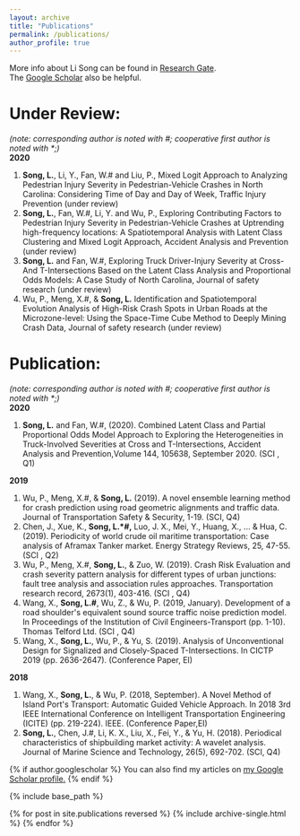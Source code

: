 ```yaml
---
layout: archive
title: "Publications"
permalink: /publications/
author_profile: true
---
```

More info about Li Song can be found in [Research Gate](https://www.researchgate.net/profile/Li_Song60).<br>
The [Google Scholar](http://scholar.google.com/citations?user=CyNM5yIAAAAJ&hl=enmight) also be helpful.

**Under Review:**
======
_(note: corresponding author is noted with #; cooperative first author is noted with *;)_<br>
**2020**
1. **Song, L.**, Li, Y., Fan, W.# and Liu, P., Mixed Logit Approach to Analyzing Pedestrian Injury Severity in Pedestrian-Vehicle Crashes in North Carolina: Considering Time of Day and Day of Week, Traffic Injury Prevention (under review)
1. **Song, L.**, Fan, W.#, Li, Y. and Wu, P., Exploring Contributing Factors to Pedestrian Injury Severity in Pedestrian-Vehicle Crashes at Uptrending high-frequency locations: A Spatiotemporal Analysis with Latent Class Clustering and Mixed Logit Approach, Accident Analysis and Prevention (under review)
1. **Song, L.** and Fan, W.#, Exploring Truck Driver-Injury Severity at Cross- And T-Intersections Based on the Latent Class Analysis and Proportional Odds Models: A Case Study of North Carolina, Journal of safety research (under review) 
1. Wu, P., Meng, X.#, & **Song, L.** Identification and Spatiotemporal Evolution Analysis of High-Risk Crash Spots in Urban Roads at the Microzone-level: Using the Space-Time Cube Method to Deeply Mining Crash Data, Journal of safety research (under review) 

**Publication:**
======
_(note: corresponding author is noted with #; cooperative first author is noted with *;)_<br>
**2020**
1. **Song, L.** and Fan, W.#, (2020). Combined Latent Class and Partial Proportional Odds Model Approach to Exploring the Heterogeneities in Truck-Involved Severities at Cross and T-Intersections, Accident Analysis and Prevention,Volume 144, 105638, September 2020. (SCI , Q1)

**2019**
1. Wu, P., Meng, X.#, & **Song, L.** (2019). A novel ensemble learning method for crash prediction using road geometric alignments and traffic data. Journal of Transportation Safety & Security, 1-19. (SCI, Q4) 
1. Chen, J., Xue, K., **Song, L.*#,** Luo, J. X., Mei, Y., Huang, X., ... & Hua, C. (2019). Periodicity of world crude oil maritime transportation: Case analysis of Aframax Tanker market. Energy Strategy Reviews, 25, 47-55.  (SCI , Q2)
1. Wu, P., Meng, X.#, **Song, L.**, & Zuo, W. (2019). Crash Risk Evaluation and crash severity pattern analysis for different types of urban junctions: fault tree analysis and association rules approaches. Transportation research record, 2673(1), 403-416.  (SCI , Q4)
1. Wang, X., **Song, L.#**, Wu, Z., & Wu, P. (2019, January). Development of a road shoulder's equivalent sound source traffic noise prediction model. In Proceedings of the Institution of Civil Engineers-Transport (pp. 1-10). Thomas Telford Ltd.  (SCI , Q4)
1. Wang, X., **Song, L.**, Wu, P., & Yu, S. (2019). Analysis of Unconventional Design for Signalized and Closely-Spaced T-Intersections. In CICTP 2019 (pp. 2636-2647). (Conference Paper, EI)

**2018**
1. Wang, X., **Song, L.**, & Wu, P. (2018, September). A Novel Method of Island Port's Transport: Automatic Guided Vehicle Approach. In 2018 3rd IEEE International Conference on Intelligent Transportation Engineering (ICITE) (pp. 219-224). IEEE.  (Conference Paper,EI)
1. **Song, L.**, Chen, J.#, Li, K. X., Liu, X., Fei, Y., & Yu, H. (2018). Periodical characteristics of shipbuilding market activity: A wavelet analysis. Journal of Marine Science and Technology, 26(5), 692-702.  (SCI, Q4)


{% if author.googlescholar %}
  You can also find my articles on <u><a href="{{author.googlescholar}}">my Google Scholar profile</a>.</u>
{% endif %}

{% include base_path %}

{% for post in site.publications reversed %}
  {% include archive-single.html %}
{% endfor %}

